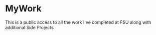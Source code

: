 # MyWork
This is a public access to all the work I've completed at FSU along with additional Side Projects
